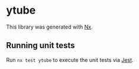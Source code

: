 # ytube

This library was generated with [Nx](https://nx.dev).

## Running unit tests

Run `nx test ytube` to execute the unit tests via [Jest](https://jestjs.io).
